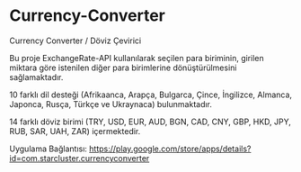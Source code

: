 # Currency-Converter
Currency Converter / Döviz Çevirici

Bu proje ExchangeRate-API kullanılarak seçilen para biriminin, girilen miktara göre istenilen diğer para
birimlerine dönüştürülmesini sağlamaktadır. 

10 farklı dil desteği (Afrikaanca, Arapça, Bulgarca, Çince,
İngilizce, Almanca, Japonca, Rusça, Türkçe ve Ukraynaca) bulunmaktadır. 

14 farklı döviz birimi (TRY,
USD, EUR, AUD, BGN, CAD, CNY, GBP, HKD, JPY, RUB, SAR, UAH, ZAR) içermektedir.

Uygulama Bağlantısı: https://play.google.com/store/apps/details?id=com.starcluster.currencyconverter
